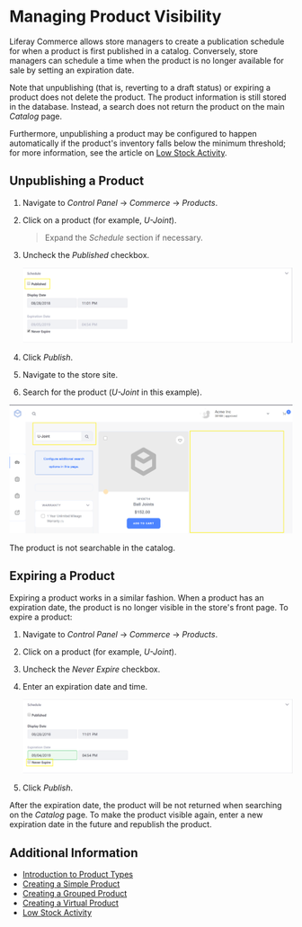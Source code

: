 # Managing Product Visibility

Liferay Commerce allows store managers to create a publication schedule for when a product is first published in a catalog. Conversely, store managers can schedule a time when the product is no longer available for sale by setting an expiration date.

Note that unpublishing (that is, reverting to a draft status) or expiring a product does not delete the product. The product information is still stored in the database. Instead, a search does not return the product on the main _Catalog_ page.

Furthermore, unpublishing a product may be configured to happen automatically if the product's inventory falls below the minimum threshold; for more information, see the article on [Low Stock Activity](./low-stock-activity.md).

## Unpublishing a Product

1. Navigate to _Control Panel_ → _Commerce_ → _Products_.
1. Click on a product (for example, _U-Joint_).
    > Expand the _Schedule_ section if necessary.
1. Uncheck the _Published_ checkbox.

    ![Unchecked Published box](./managing-product-visibility/images/01.png)

1. Click _Publish_.
1. Navigate to the store site.
1. Search for the product (_U-Joint_ in this example).

![Unpublished U-Joint](./managing-product-visibility/images/02.png)

The product is not searchable in the catalog.

## Expiring a Product

Expiring a product works in a similar fashion. When a product has an expiration date, the product is no longer visible in the store's front page. To expire a product:

1. Navigate to _Control Panel_ → _Commerce_ → _Products_.
1. Click on a product (for example, _U-Joint_).
1. Uncheck the _Never Expire_ checkbox.
1. Enter an expiration date and time.

    ![Setting a Product's Expiration Date](./managing-product-visibility/images/03.png)

1. Click _Publish_.

After the expiration date, the product will be not returned when searching on the _Catalog_ page. To make the product visible again, enter a new expiration date in the future and republish the product.

## Additional Information

* [Introduction to Product Types](./introduction-to-product-types.md)
* [Creating a Simple Product](./creating-a-simple-product.md)
* [Creating a Grouped Product](./creating-a-grouped-product.md)
* [Creating a Virtual Product](./creating-a-virtual-product.md)
* [Low Stock Activity](./low-stock-activity.md)